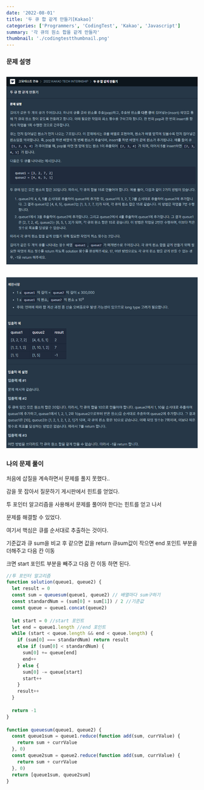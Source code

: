 ```yaml
---
date: '2022-08-01'
title: '두 큐 합 같게 만들기[Kakao]'
categories: ['Programmers', 'CodingTest', 'Kakao', 'Javascript']
summary: '각 큐의 원소 합을 같게 만들자'
thumbnail: './codingtestthumbnail.png'
---
```


### 문제 설명

## ![file:///C:/Reactblog/LEEBLOG/static/programmers/queuesum1.PNG](../static/programmers/queuesum1.PNG)

## ![file:///C:/Reactblog/LEEBLOG/static/programmers/queuesum2.PNG](../static/programmers/queuesum2.PNG)

### 나의 문제 풀이

처음에 삽질을 계속하면서 문제를 풀지 못했다..

감을 못 잡아서 질문하기 게시판에서 힌트를 얻었다.

투 포인터 알고리즘을 사용해서 문제를 풀어야 한다는 힌트를 얻고 나서

문제를 해결할 수 있었다.

여기서 핵심은 큐를 순서대로 추출하는 것이다.

기준값과 큐 sum을 비교 후 같으면 값을 return 큐sum값이 작으면 end 포인트 부분을 더해주고 다음 칸 이동

크면 start 포인트 부분을 빼주고 다음 칸 이동 하면 된다.

```javascript
//투 포인터 알고리즘
function solution(queue1, queue2) {
  let result = 0
  const sum = queuesum(queue1, queue2) // 배열마다 sum구하기
  const standardNum = (sum[0] + sum[1]) / 2 //기준값
  const queue = queue1.concat(queue2)

  let start = 0 //start 포인트
  let end = queue1.length //end 포인트
  while (start < queue.length && end < queue.length) {
    if (sum[0] === standardNum) return result
    else if (sum[0] < standardNum) {
      sum[0] += queue[end]
      end++
    } else {
      sum[0] -= queue[start]
      start++
    }
    result++
  }

  return -1
}

function queuesum(queue1, queue2) {
  const queue1sum = queue1.reduce(function add(sum, currValue) {
    return sum + currValue
  }, 0)
  const queue2sum = queue2.reduce(function add(sum, currValue) {
    return sum + currValue
  }, 0)
  return [queue1sum, queue2sum]
}
```

